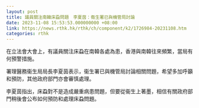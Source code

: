 ```yaml
---
layout: post
title: 議員關注南韓床蝨問題　李夏茵：衞生署已與機管局討論　
date: 2023-11-08 15:53:53.000000000 +08:00
link: https://news.rthk.hk/rthk/ch/component/k2/1726984-20231108.htm
categories: rthk
---
```


在立法會大會上，有議員關注床蝨在南韓各處為患，香港與南韓往來頻繁，當局有何預警措施。

署理醫務衞生局局長李夏茵表示，衞生署已與機管局討論相關問題，希望多加呼籲和預防，其他政府部門亦會審慎處理。

李夏茵指出，床蝨對不是造成嚴重病患問題，但要從衞生上著墨，相信有關政府部門稍後會公布如何預防和處理床蝨問題。

